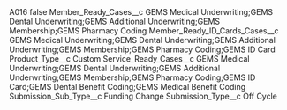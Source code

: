 <?xml version="1.0" encoding="UTF-8"?>
<CustomMetadata xmlns="http://soap.sforce.com/2006/04/metadata" xmlns:xsi="http://www.w3.org/2001/XMLSchema-instance" xmlns:xsd="http://www.w3.org/2001/XMLSchema">
    <label>A016</label>
    <protected>false</protected>
    <values>
        <field>Member_Ready_Cases__c</field>
        <value xsi:type="xsd:string">GEMS Medical Underwriting;GEMS Dental Underwriting;GEMS Additional Underwriting;GEMS Membership;GEMS Pharmacy Coding</value>
    </values>
    <values>
        <field>Member_Ready_ID_Cards_Cases__c</field>
        <value xsi:type="xsd:string">GEMS Medical Underwriting;GEMS Dental Underwriting;GEMS Additional Underwriting;GEMS Membership;GEMS Pharmacy Coding;GEMS ID Card</value>
    </values>
    <values>
        <field>Product_Type__c</field>
        <value xsi:type="xsd:string">Custom</value>
    </values>
    <values>
        <field>Service_Ready_Cases__c</field>
        <value xsi:type="xsd:string">GEMS Medical Underwriting;GEMS Dental Underwriting;GEMS Additional Underwriting;GEMS Membership;GEMS Pharmacy Coding;GEMS ID Card;GEMS Dental Benefit Coding;GEMS Medical Benefit Coding</value>
    </values>
    <values>
        <field>Submission_Sub_Type__c</field>
        <value xsi:type="xsd:string">Funding Change</value>
    </values>
    <values>
        <field>Submission_Type__c</field>
        <value xsi:type="xsd:string">Off Cycle</value>
    </values>
</CustomMetadata>
